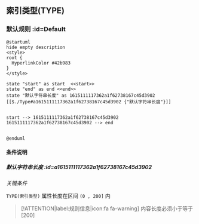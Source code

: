 ## 索引类型(TYPE) <!-- {docsify-ignore-all} -->

   

### 默认规则 :id=Default

```plantuml
@startuml
hide empty description
<style>
root {
  HyperlinkColor #42b983
}
</style>

state "start" as start  <<start>>
state "end" as end <<end>>
state "默认字符串长度" as 1615111117362a1f62738167c45d3902 [[$./Type#a1615111117362a1f62738167c45d3902 {"默认字符串长度"}]]


start --> 1615111117362a1f62738167c45d3902 
1615111117362a1f62738167c45d3902 --> end 


@enduml
```

#### 条件说明

##### 默认字符串长度 :id=a1615111117362a1f62738167c45d3902


*关键条件*


`TYPE(索引类型)` 属性长度在区间 `(0 , 200]` 内

> [!ATTENTION|label:规则信息|icon:fa fa-warning]
> 内容长度必须小于等于[200]







